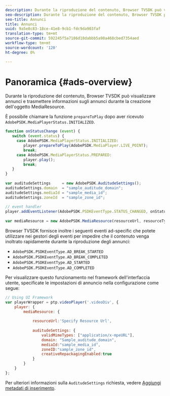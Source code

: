 ```yaml
---
description: Durante la riproduzione del contenuto, Browser TVSDK può visualizzare annunci e trasmettere informazioni sugli annunci durante la creazione dell'oggetto MediaResource.
seo-description: Durante la riproduzione del contenuto, Browser TVSDK può visualizzare annunci e trasmettere informazioni sugli annunci durante la creazione dell'oggetto MediaResource.
seo-title: Annunci
title: Annunci
uuid: 9a5e8c83-18ce-41e8-9cb1-fdc9da903faf
translation-type: tm+mt
source-git-commit: 592245f5a7186d18dabbb5a98a468cbed7354aed
workflow-type: tm+mt
source-wordcount: '120'
ht-degree: 0%

---
```



# Panoramica {#ads-overview}

Durante la riproduzione del contenuto, Browser TVSDK può visualizzare annunci e trasmettere informazioni sugli annunci durante la creazione dell&#39;oggetto MediaResource.

È possibile chiamare la funzione `prepareToPlay` dopo aver ricevuto `AdobePSDK.MediaPlayerStatus.INITIALIZED`.

```js
function onStatusChange (event) { 
   switch (event.status) { 
     case AdobePSDK.MediaPlayerStatus.INITIALIZED: 
        player.prepareToPlay(AdobePSDK.MediaPlayer.LIVE_POINT); 
        break; 
     case AdobePSDK.MediaPlayerStatus.PREPARED: 
        player.play(); 
        break; 
   } 
} 
 
var auditudeSettings     = new AdobePSDK.AuditudeSettings(); 
auditudeSettings.domain  = "sample_auditude_domain"; 
auditudeSettings.mediaId = "sample_media_id"; 
auditudeSettings.zoneId  = "sample_zone_id"; 
 
// event handler 
player.addEventListener(AdobePSDK.PSDKEventType.STATUS_CHANGED, onStatusChange); 
 
var mediaResource = new AdobePSDK.MediaResource(resourceUrl, resourceType, auditudeSettings, false);
```

Browser TVSDK fornisce inoltre i seguenti eventi ad-specific che potete utilizzare nei gestori degli eventi per impedire che il contenuto venga inoltrato rapidamente durante la riproduzione degli annunci:

* `AdobePSDK.PSDKEventType.AD_BREAK_STARTED`
* `AdobePSDK.PSDKEventType.AD_BREAK_COMPLETED`
* `AdobePSDK.PSDKEventType.AD_STARTED`
* `AdobePSDK.PSDKEventType.AD_COMPLETED`

Per visualizzare questo funzionamento nel framework dell&#39;interfaccia utente, specificate le impostazioni di annuncio nella configurazione come segue:

```js
// Using UI Framework 
var playerWrapper = ptp.videoPlayer('.videoDiv', { 
    player: { 
        mediaResource: { 
 
            resourceUrl:'Specify Resource Url', 
 
            auditudeSettings: { 
                validMimeTypes: ["application/x-mpeURL"], 
                domain: "Sample_auditude_domain", 
                mediaId:"sample_media_id", 
                zoneID:"sample_zone_id", 
                creativeRepackagingEnabled:true 
            } 
        } 
    } 
}; 
```

Per ulteriori informazioni sulla `AuditudeSettings` richiesta, vedere [Aggiungi metadati di inserimento](../../ad-insertion/ad-insertion-metadata/c-psdk-browser-tvsdk-2.4-ad-insertion-metadata.md).
